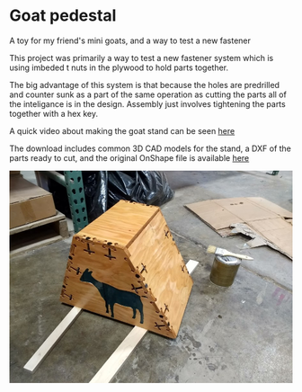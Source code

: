 # Goat pedestal 

A toy for my friend's mini goats, and a way to test a new fastener


This project was primarily a way to test a new fastener system which is using imbeded t nuts in the plywood to hold parts together. 

The big advantage of this system is that because the holes are predrilled and counter sunk as a part of the same operation as cutting the parts all of the inteligance is in the design. Assembly just involves tightening the parts together with a hex key.

A quick video about making the goat stand can be seen [here](https://www.youtube.com/watch?v=SO-pAJZ6D5A&feature=youtu.be)

The download includes common 3D CAD models for the stand, a DXF of the parts ready to cut, and the original OnShape file is available [here](https://cad.onshape.com/documents/5338ed49b7253b03f40371e1/w/f915de939433c26bbe0f3e10/e/a97841d4c29578a0cdced65d)

![a front view of maslow cnc goat stand](https://raw.githubusercontent.com/MaslowCommunityGarden/Goat-pedestal-/master/From%20the%20front.jpg)
